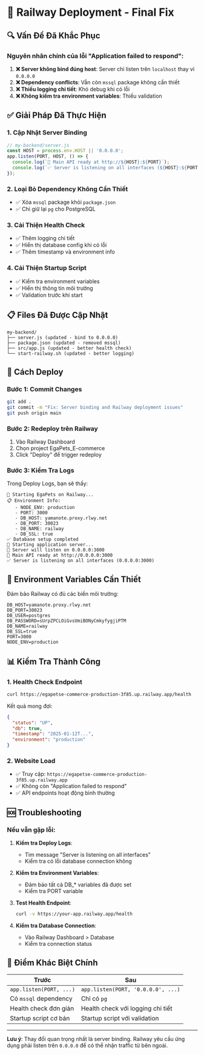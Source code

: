# 🚀 Railway Deployment - Final Fix

## 🔍 Vấn Đề Đã Khắc Phục

### Nguyên nhân chính của lỗi "Application failed to respond":

1. **❌ Server không bind đúng host**: Server chỉ listen trên `localhost` thay vì `0.0.0.0`
2. **❌ Dependency conflicts**: Vẫn còn `mssql` package không cần thiết
3. **❌ Thiếu logging chi tiết**: Khó debug khi có lỗi
4. **❌ Không kiểm tra environment variables**: Thiếu validation

## ✅ Giải Pháp Đã Thực Hiện

### 1. Cập Nhật Server Binding
```javascript
// my-backend/server.js
const HOST = process.env.HOST || '0.0.0.0';
app.listen(PORT, HOST, () => {
  console.log(`🚀 Main API ready at http://${HOST}:${PORT}`);
  console.log(`✅ Server is listening on all interfaces (${HOST}:${PORT})`);
});
```

### 2. Loại Bỏ Dependency Không Cần Thiết
- ✅ Xóa `mssql` package khỏi `package.json`
- ✅ Chỉ giữ lại `pg` cho PostgreSQL

### 3. Cải Thiện Health Check
- ✅ Thêm logging chi tiết
- ✅ Hiển thị database config khi có lỗi
- ✅ Thêm timestamp và environment info

### 4. Cải Thiện Startup Script
- ✅ Kiểm tra environment variables
- ✅ Hiển thị thông tin môi trường
- ✅ Validation trước khi start

## 📋 Files Đã Được Cập Nhật

```
my-backend/
├── server.js (updated - bind to 0.0.0.0)
├── package.json (updated - removed mssql)
├── src/app.js (updated - better health check)
└── start-railway.sh (updated - better logging)
```

## 🚀 Cách Deploy

### Bước 1: Commit Changes
```bash
git add .
git commit -m "Fix: Server binding and Railway deployment issues"
git push origin main
```

### Bước 2: Redeploy trên Railway
1. Vào Railway Dashboard
2. Chọn project EgaPets_E-commerce
3. Click "Deploy" để trigger redeploy

### Bước 3: Kiểm Tra Logs
Trong Deploy Logs, bạn sẽ thấy:
```
🚀 Starting EgaPets on Railway...
📋 Environment Info:
   - NODE_ENV: production
   - PORT: 3000
   - DB_HOST: yamanote.proxy.rlwy.net
   - DB_PORT: 30023
   - DB_NAME: railway
   - DB_SSL: true
✅ Database setup completed
🎯 Starting application server...
📡 Server will listen on 0.0.0.0:3000
🚀 Main API ready at http://0.0.0.0:3000
✅ Server is listening on all interfaces (0.0.0.0:3000)
```

## 🔧 Environment Variables Cần Thiết

Đảm bảo Railway có đủ các biến môi trường:
```
DB_HOST=yamanote.proxy.rlwy.net
DB_PORT=30023
DB_USER=postgres
DB_PASSWORD=sUrpZPCLOiGvsUmiBONyCmkyfygjiPTM
DB_NAME=railway
DB_SSL=true
PORT=3000
NODE_ENV=production
```

## 📊 Kiểm Tra Thành Công

### 1. Health Check Endpoint
```bash
curl https://egapetse-commerce-production-3f85.up.railway.app/health
```

Kết quả mong đợi:
```json
{
  "status": "UP",
  "db": true,
  "timestamp": "2025-01-12T...",
  "environment": "production"
}
```

### 2. Website Load
- ✅ Truy cập: `https://egapetse-commerce-production-3f85.up.railway.app`
- ✅ Không còn "Application failed to respond"
- ✅ API endpoints hoạt động bình thường

## 🆘 Troubleshooting

### Nếu vẫn gặp lỗi:

1. **Kiểm tra Deploy Logs**:
   - Tìm message "Server is listening on all interfaces"
   - Kiểm tra có lỗi database connection không

2. **Kiểm tra Environment Variables**:
   - Đảm bảo tất cả DB_* variables đã được set
   - Kiểm tra PORT variable

3. **Test Health Endpoint**:
   ```bash
   curl -v https://your-app.railway.app/health
   ```

4. **Kiểm tra Database Connection**:
   - Vào Railway Dashboard > Database
   - Kiểm tra connection status

## 🎯 Điểm Khác Biệt Chính

| Trước | Sau |
|-------|-----|
| `app.listen(PORT, ...)` | `app.listen(PORT, '0.0.0.0', ...)` |
| Có `mssql` dependency | Chỉ có `pg` |
| Health check đơn giản | Health check với logging chi tiết |
| Startup script cơ bản | Startup script với validation |

---

**Lưu ý**: Thay đổi quan trọng nhất là server binding. Railway yêu cầu ứng dụng phải listen trên `0.0.0.0` để có thể nhận traffic từ bên ngoài.